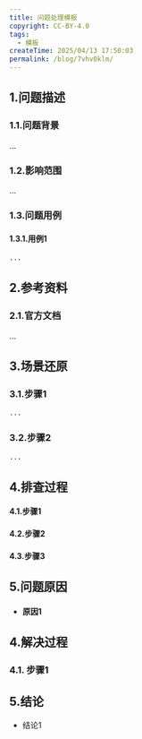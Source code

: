 ```yaml
---
title: 问题处理模板
copyright: CC-BY-4.0
tags:
  - 模板
createTime: 2025/04/13 17:50:03
permalink: /blog/7vhv0klm/
---
```


## 1.问题描述

### 1.1.问题背景

...

### 1.2.影响范围

...

### 1.3.问题用例

#### 1.3.1.用例1

```bash
...
```

## 2.参考资料

### 2.1.官方文档

...

## 3.场景还原

### 3.1.步骤1

```cmd
...
```

### 3.2.步骤2

```bash
...
```

## 4.排查过程

#### 4.1.步骤1

#### 4.2.步骤2

#### 4.3.步骤3

## 5.问题原因

- #### 原因1


## 4.解决过程

### 4.1. 步骤1

## 5.结论

- 结论1

